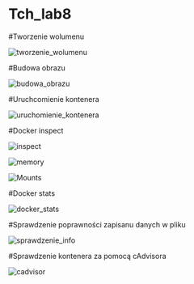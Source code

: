 # Tch_lab8

#Tworzenie wolumenu

![tworzenie_wolumenu](https://github.com/Manotiwak/Tch_lab8/assets/129669781/c10dc89b-a566-4300-8853-fc2b5f7374b2)


#Budowa obrazu

![budowa_obrazu](https://github.com/Manotiwak/Tch_lab8/assets/129669781/59d26dc3-57b8-4ef7-a2d6-26396382f094)


#Uruchcomienie kontenera

![uruchomienie_kontenera](https://github.com/Manotiwak/Tch_lab8/assets/129669781/2348b3c9-9e2f-4d44-82e6-cf750df2bc4b)


#Docker inspect

![inspect](https://github.com/Manotiwak/Tch_lab8/assets/129669781/a8c3a3fc-1cdb-40e1-87d3-b3b38ff9663a)

![memory](https://github.com/Manotiwak/Tch_lab8/assets/129669781/13e2034c-f848-47a7-85cb-d9bed256e99c)

![Mounts](https://github.com/Manotiwak/Tch_lab8/assets/129669781/27289425-dcd6-4321-a93b-3bfb9cbb26e7)


#Docker stats

![docker_stats](https://github.com/Manotiwak/Tch_lab8/assets/129669781/6b7bf47f-c9ab-4da5-9ef9-b1c77836400c)


#Sprawdzenie poprawności zapisanu danych w pliku

![sprawdzenie_info](https://github.com/Manotiwak/Tch_lab8/assets/129669781/c974a6a4-ad76-4c4a-adba-658ad03c2aa3)


#Sprawdzenie kontenera za pomocą cAdvisora

![cadvisor](https://github.com/Manotiwak/Tch_lab8/assets/129669781/e5fb9fcb-897c-49bc-9302-81911839e5b9)
